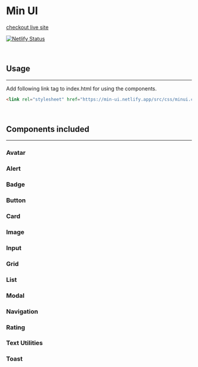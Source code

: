 # Min UI

[checkout live site](https://min-ui.netlify.app/index.html)

[![Netlify Status](https://api.netlify.com/api/v1/badges/bc244140-557e-4a29-858a-6bc89391a52a/deploy-status)](https://app.netlify.com/sites/min-ui/deploys)

<br/>

## Usage

---

Add following link tag to index.html for using the components.

```html
<link rel="stylesheet" href="https://min-ui.netlify.app/src/css/minui.css" />
```

<br/>

## Components included

---

### Avatar

### Alert

### Badge

### Button

### Card

### Image

### Input

### Grid

### List

### Modal

### Navigation

### Rating

### Text Utilities

### Toast
